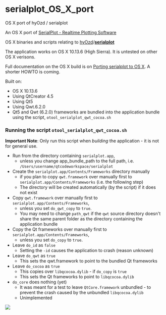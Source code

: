 # serialplot_OS_X_port
OS X port of hyOzd / serialplot

An OS X port of [SerialPlot - Realtime Plotting Software](https://hackaday.io/project/5334-serialplot-realtime-plotting-software)

OS X binaries and scripts relating to [hyOzd](https://github.com/hyOzd)/[**serialplot**](https://github.com/hyOzd/serialplot)

The application works on OS X 10.13.6 (High Sierra). It is untested on other OS X verisons.

Full documentation on the OS X build is on [Porting serialplot to OS X](https://gr33nonline.wordpress.com/2021/08/03/porting-serialplot-to-os-x/).  A shorter HOWTO is coming.

Built on:
 - OS X 10.13.6
 - Using QtCreator 4.5
 - Using Qt5
 - Using Qwt.6.2.0
 - Qt5 and Qwt (6.2.0) frameworks are bundled into the application bundle using the script, `otool_serialplot_qwt_cocoa.sh`


### Running the script `otool_serialplot_qwt_cocoa.sh`

**Important Note**: Only run this script when *building* the application - it is not for general use.

 - Run from the directory containing `serialplot.app`,
   - unless you change app_bundle_path to the full path, i.e. `/Users/username/qtcodeworkspace/serialplot`
 - Create the `serialplot.app/Contents/Frameworks` directory manually
   - if you plan to copy `qwt.framework` over manually first to `serialplot.app/Contents/Frameworks` (i.e. the following step)
   - The directory will be created automatically (by the script) if it does not exist
 - Copy `qwt.framework` over manually first to `serialplot.app/Contents/Frameworks`,
   - unless you set `do_qwt_copy` to `true`.
   - You may need to change `path_qwt` if the `qwt` source directory doesn't share the same parent folder as the directory containing the application bundle
 - Copy the Qt frameworks over manually first to `serialplot.app/Contents/Frameworks`,
   - unless you set `do_copy` to `true`.
 - Leave `do_id` as `false`
   - Setting the `-id` causes the application to crash (reason unknown)
 - Leave `do_qwt` as `true`
   - This sets the qwt.framework to point to the bundled Qt frameworks
 - Leave `do_cocoa` as `true`
   - This copies over `libqcocoa.dylib` - if `do_copy` is `true`
   - This sets the Qt frameworks to point to `libqcocoa.dylib`
 - `do_core` does nothing (yet)
   - It was meant for a test to leave `QtCore.framework` unbundled - to prevent the crash caused by the unbundled `libqcocoa.dylib`
   - Unimplemented


[![][1]][1]


  [1]: https://gr33nonline.files.wordpress.com/2021/08/serialplot-ported-screenshot.png
